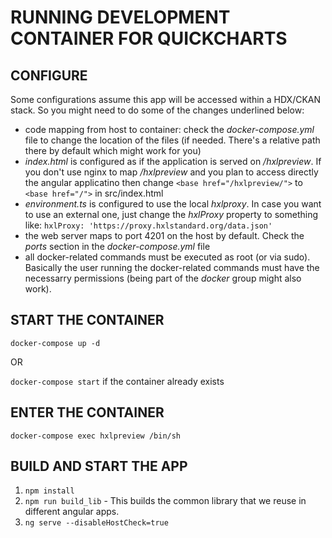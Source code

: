 # RUNNING DEVELOPMENT CONTAINER FOR QUICKCHARTS

## CONFIGURE

Some configurations assume this app will be accessed within a HDX/CKAN stack. So you might need to do some of the changes underlined below:

*  code mapping from host to container: check the *docker-compose.yml* file to change the location of the files (if needed. There's a relative path there by default which might work for you)
*  *index.html* is configured as if the application is served on */hxlpreview*. If you don't use nginx to map */hxlpreview* and you plan to access directly the angular applicatino then change `<base href="/hxlpreview/">` to `<base href="/">` in src/index.html
*  *environment.ts* is configured to use the local *hxlproxy*. In case you want to use an external one, just change the *hxlProxy* property to something like: `hxlProxy: 'https://proxy.hxlstandard.org/data.json'`
*  the web server maps to port 4201 on the host by default. Check the *ports* section in the *docker-compose.yml* file
*  all docker-related commands must be executed as root (or via sudo). Basically the user running the docker-related commands must have the necessarry permissions (being part of the *docker* group might also work).

## START THE CONTAINER

`docker-compose up -d`

OR

`docker-compose start` if the container already exists

## ENTER THE CONTAINER

`docker-compose exec hxlpreview /bin/sh`

## BUILD AND START THE APP

1. `npm install`
2. `npm run build_lib` - This builds the common library that we reuse in different angular apps.
3. `ng serve --disableHostCheck=true`

